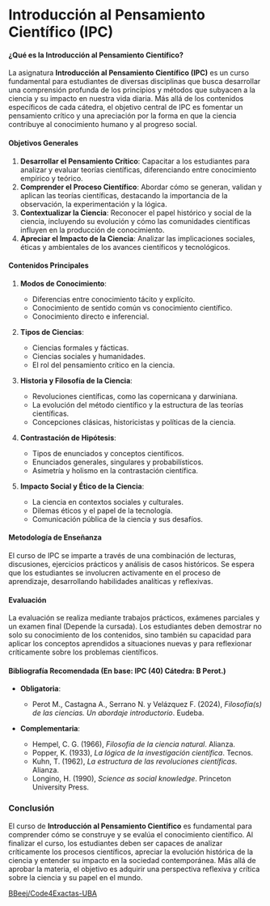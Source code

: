 # Introducción al Pensamiento Científico (IPC)

#### ¿Qué es la Introducción al Pensamiento Científico?

La asignatura **Introducción al Pensamiento Científico (IPC)** es un curso fundamental para estudiantes de diversas disciplinas que busca desarrollar una comprensión profunda de los principios y métodos que subyacen a la ciencia y su impacto en nuestra vida diaria. Más allá de los contenidos específicos de cada cátedra, el objetivo central de IPC es fomentar un pensamiento crítico y una apreciación por la forma en que la ciencia contribuye al conocimiento humano y al progreso social.

#### Objetivos Generales

1. **Desarrollar el Pensamiento Crítico**: Capacitar a los estudiantes para analizar y evaluar teorías científicas, diferenciando entre conocimiento empírico y teórico.
2. **Comprender el Proceso Científico**: Abordar cómo se generan, validan y aplican las teorías científicas, destacando la importancia de la observación, la experimentación y la lógica.
3. **Contextualizar la Ciencia**: Reconocer el papel histórico y social de la ciencia, incluyendo su evolución y cómo las comunidades científicas influyen en la producción de conocimiento.
4. **Apreciar el Impacto de la Ciencia**: Analizar las implicaciones sociales, éticas y ambientales de los avances científicos y tecnológicos.

#### Contenidos Principales

1. **Modos de Conocimiento**:
   - Diferencias entre conocimiento tácito y explícito.
   - Conocimiento de sentido común vs conocimiento científico.
   - Conocimiento directo e inferencial.

2. **Tipos de Ciencias**:
   - Ciencias formales y fácticas.
   - Ciencias sociales y humanidades.
   - El rol del pensamiento crítico en la ciencia.

3. **Historia y Filosofía de la Ciencia**:
   - Revoluciones científicas, como las copernicana y darwiniana.
   - La evolución del método científico y la estructura de las teorías científicas.
   - Concepciones clásicas, historicistas y políticas de la ciencia.

4. **Contrastación de Hipótesis**:
   - Tipos de enunciados y conceptos científicos.
   - Enunciados generales, singulares y probabilísticos.
   - Asimetría y holismo en la contrastación científica.

5. **Impacto Social y Ético de la Ciencia**:
   - La ciencia en contextos sociales y culturales.
   - Dilemas éticos y el papel de la tecnología.
   - Comunicación pública de la ciencia y sus desafíos.

#### Metodología de Enseñanza

El curso de IPC se imparte a través de una combinación de lecturas, discusiones, ejercicios prácticos y análisis de casos históricos. Se espera que los estudiantes se involucren activamente en el proceso de aprendizaje, desarrollando habilidades analíticas y reflexivas.

#### Evaluación

La evaluación se realiza mediante trabajos prácticos, exámenes parciales y un examen final (Depende la cursada). Los estudiantes deben demostrar no solo su conocimiento de los contenidos, sino también su capacidad para aplicar los conceptos aprendidos a situaciones nuevas y para reflexionar críticamente sobre los problemas científicos.

#### Bibliografía Recomendada (En base: IPC (40) Cátedra: B Perot.)

- **Obligatoria**:
  - Perot M., Castagna A., Serrano N. y Velázquez F. (2024), *Filosofía(s) de las ciencias. Un abordaje introductorio*. Eudeba.
  
- **Complementaria**:
  - Hempel, C. G. (1966), *Filosofía de la ciencia natural*. Alianza.
  - Popper, K. (1933), *La lógica de la investigación científica*. Tecnos.
  - Kuhn, T. (1962), *La estructura de las revoluciones científicas*. Alianza.
  - Longino, H. (1990), *Science as social knowledge*. Princeton University Press.
  
### Conclusión

El curso de **Introducción al Pensamiento Científico** es fundamental para comprender cómo se construye y se evalúa el conocimiento científico. Al finalizar el curso, los estudiantes deben ser capaces de analizar críticamente los procesos científicos, apreciar la evolución histórica de la ciencia y entender su impacto en la sociedad contemporánea. Más allá de aprobar la materia, el objetivo es adquirir una perspectiva reflexiva y crítica sobre la ciencia y su papel en el mundo.

[BBeej/Code4Exactas-UBA](https://github.com/BBeej/Code4Exactas-UBA)